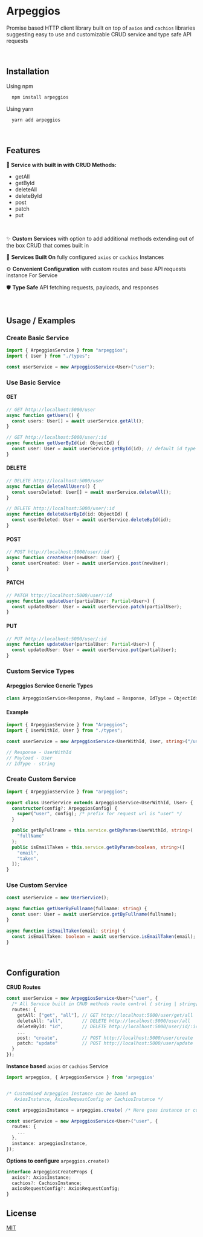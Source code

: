 # Arpeggios

Promise based HTTP client library built on top of `axios` and `cachios` libraries suggesting easy to use and customizable CRUD service and type safe API requests

<br />

## Installation

Using npm

```bash
  npm install arpeggios
```

Using yarn

```bash
  yarn add arpeggios
```

<br />

## Features

<strong> 🦴 Service with built in with CRUD Methods: </strong>

- getAll
- getById
- deleteAll
- deleteById
- post
- patch
- put

<br />

✨ <strong>Custom Services</strong> with option to add additional methods extending out of the box CRUD that comes built in

🧱 <strong>Services Built On</strong> fully configured `axios` or `cachios` Instances

⚙️ <strong>Convenient Configuration</strong> with custom routes and base API requests instance For Service

🛡️ <strong>Type Safe</strong> API fetching requests, payloads, and responses

<br />

## Usage / Examples

### Create Basic Service

```typescript
import { ArpeggiosService } from "arpeggios";
import { User } from "./types";

const userService = new ArpeggiosService<User>("user");
```

### Use Basic Service

#### GET

```typescript
// GET http://localhost:5000/user
async function getUsers() {
  const users: User[] = await userService.getAll();
}

// GET http://localhost:5000/user/:id
async function getUserById(id: ObjectId) {
  const user: User = await userService.getById(id); // default id type is mongodb ObjectId
}
```

#### DELETE

```typescript
// DELETE http://localhost:5000/user
async function deleteAllUsers() {
  const usersDeleted: User[] = await userService.deleteAll();
}

// DELETE http://localhost:5000/user/:id
async function deleteUserById(id: ObjectId) {
  const userDeleted: User = await userService.deleteById(id);
}
```

#### POST

```typescript
// POST http://localhost:5000/user/:id
async function createUser(newUser: User) {
  const userCreated: User = await userService.post(newUser);
}
```

#### PATCH

```typescript
// PATCH http://localhost:5000/user/:id
async function updateUser(partialUser: Partial<User>) {
  const updatedUser: User = await userService.patch(partialUser);
}
```

#### PUT

```typescript
// PUT http://localhost:5000/user/:id
async function updateUser(partialUser: Partial<User>) {
  const updatedUser: User = await userService.put(partialUser);
}
```

### Custom Service Types

#### Arpeggios Service Generic Types

```typescript
class ArpeggiosService<Response, Payload = Response, IdType = ObjectId>
```

#### Example

```typescript
import { ArpeggiosService } from "Arpeggios";
import { UserWithId, User } from "./types";

const userService = new ArpeggiosService<UserWithId, User, string>("/user");

// Response - UserWithId
// Payload - User
// IdType - string
```

### Create Custom Service

```typescript
import { ArpeggiosService } from "arpeggios";

export class UserService extends ArpeggiosService<UserWithId, User> {
  constructor(config?: ArpeggiosConfig) {
    super("user", config); /* prefix for request url is "user" */
  }

  public getByFullname = this.service.getByParam<UserWithId, string>(
    "fullName"
  );
  public isEmailTaken = this.service.getByParam<boolean, string>([
    "email",
    "taken",
  ]);
}
```

### Use Custom Service

```typescript
const userService = new UserService();

async function getUserByFullname(fullname: string) {
  const user: User = await userService.getByFullname(fullname);
}

async function isEmailTaken(email: string) {
  const isEmailTaken: boolean = await userService.isEmailTaken(email);
}
```

<br>

## Configuration

<strong>CRUD Routes</strong>

```typescript
const userService = new ArpeggiosService<User>("user", {
  /* All Service built in CRUD methods route control ( string | string[] ) */
  routes: {
    getAll: ["get", "all"], // GET http://localhost:5000/user/get/all
    deleteAll: "all",       // DELETE http://localhost:5000/user/all
    deleteById: "id",       // DELETE http://localhost:5000/user/id/:id
    ...
    post: "create",         // POST http://localhost:5000/user/create
    patch: "update"         // POST http://localhost:5000/user/update
  }
});
```

<strong>Instance based</strong> `axios` or `cachios` Service

```typescript
import arpeggios, { ArpeggiosService } from 'arpeggios'


/* Customised Arpeggios Instance can be based on
   AxiosInstance, AxiosRequestConfig or CachiosInstance */

const arpeggiosInstance = arpeggios.create( /* Here goes instance or config*/ );

const userService = new ArpeggiosService<User>("user", {
  routes: {
    ...
  },
  instance: arpeggiosInstance,
});
```

<strong>Options to configure</strong> `arpeggios.create()`

```typescript
interface ArpeggiosCreateProps {
  axios?: AxiosInstance;
  cachios?: CachiosInstance;
  axiosRequestConfig?: AxiosRequestConfig;
}
```

## License

[MIT](https://github.com/LiorVainer/arpeggios/blob/main/LICENSE)
